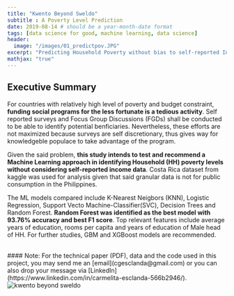 ```yaml
---
title: "Kwento Beyond Sweldo"
subtitle : A Poverty Level Prediction
date: 2019-08-14 # should be a year-month-date format
tags: [data science for good, machine learning, data science]
header:
  image: "/images/01_predictpov.JPG"
excerpt: "Predicting Household Poverty without bias to self-reported Income Data"
mathjax: "true"
---
```

## Executive Summary 

For countries with relatively high level of poverty and budget constraint, **funding social programs for the less fortunate is a tedious activity**. Self reported surveys and Focus Group Discussions (FGDs) shall be conducted to be able to identify potential benficiaries. Nevertheless, these efforts are not maximized because surveys are self discretionary, thus gives way for knowledgeble populace to take advantage of the program.

Given the said problem, **this study intends to test and recommend a Machine Learning approach in identifying Household (HH) poverty levels without considering self-reported income data**. Costa Rica dataset from kaggle was used for analysis given that said granular data is not for public consumption in the Philippines.

The ML models compared include K-Nearest Neigbors (KNN), Logistic Regression, Support Vecto Machine-Classifier(SVC), Decision Trees and Random Forest. **Random Forest was identified as the best model with 93.76% accuracy and best F1 score**. Top relevant features include average years of education, rooms per capita and years of education of Male head of HH. For further studies, GBM and XGBoost models are recommended.

<br>
#### Note: For the technical paper (PDF), data and the code used in this project, you may send me an [email](cgesclanda@gmail.com) or you can also drop your message via [LinkedIn](https://www.linkedin.com/in/carmelita-esclanda-566b2946/).
<br>
<img src="{{ site.url }}{{ site.baseurl }}/images/kwento_poster.png" alt="kwento beyond sweldo">

